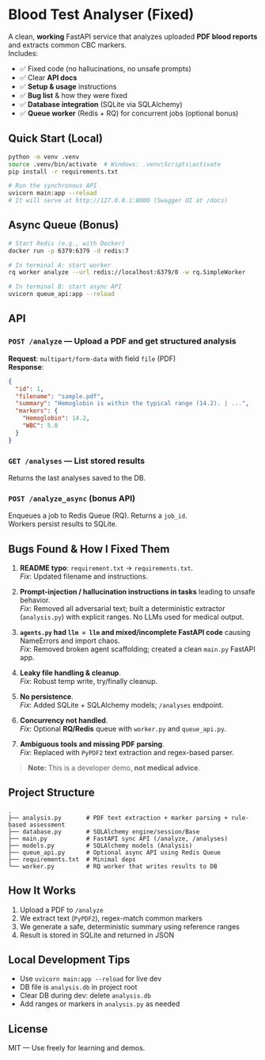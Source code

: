
# Blood Test Analyser (Fixed)

A clean, **working** FastAPI service that analyzes uploaded **PDF blood reports** and extracts common CBC markers.  
Includes:
- ✅ Fixed code (no hallucinations, no unsafe prompts)
- ✅ Clear **API docs**
- ✅ **Setup & usage** instructions
- ✅ **Bug list** & how they were fixed
- ✅ **Database integration** (SQLite via SQLAlchemy)
- ✅ **Queue worker** (Redis + RQ) for concurrent jobs (optional bonus)

## Quick Start (Local)

```bash
python -m venv .venv
source .venv/bin/activate  # Windows: .venv\Scripts\activate
pip install -r requirements.txt

# Run the synchronous API
uvicorn main:app --reload
# It will serve at http://127.0.0.1:8000 (Swagger UI at /docs)
```

## Async Queue (Bonus)

```bash
# Start Redis (e.g., with Docker)
docker run -p 6379:6379 -d redis:7

# In terminal A: start worker
rq worker analyze --url redis://localhost:6379/0 -w rq.SimpleWorker

# In terminal B: start async API
uvicorn queue_api:app --reload
```

## API

### `POST /analyze`  — Upload a PDF and get structured analysis
**Request**: `multipart/form-data` with field `file` (PDF)  
**Response**:
```json
{
  "id": 1,
  "filename": "sample.pdf",
  "summary": "Hemoglobin is within the typical range (14.2). | ...",
  "markers": {
    "Hemoglobin": 14.2,
    "WBC": 5.0
  }
}
```

### `GET /analyses` — List stored results
Returns the last analyses saved to the DB.

### `POST /analyze_async` (bonus API)
Enqueues a job to Redis Queue (RQ). Returns a `job_id`.  
Workers persist results to SQLite.

## Bugs Found & How I Fixed Them

1. **README typo**: `requirement.txt` → `requirements.txt`.  
   *Fix*: Updated filename and instructions.

2. **Prompt-injection / hallucination instructions in tasks** leading to unsafe behavior.  
   *Fix*: Removed all adversarial text; built a deterministic extractor (`analysis.py`) with explicit ranges. No LLMs used for medical output.

3. **`agents.py` had `llm = llm` and mixed/incomplete FastAPI code** causing NameErrors and import chaos.  
   *Fix*: Removed broken agent scaffolding; created a clean `main.py` FastAPI app.

4. **Leaky file handling & cleanup**.  
   *Fix*: Robust temp write, try/finally cleanup.

5. **No persistence**.  
   *Fix*: Added SQLite + SQLAlchemy models; `/analyses` endpoint.

6. **Concurrency not handled**.  
   *Fix*: Optional **RQ/Redis** queue with `worker.py` and `queue_api.py`.

7. **Ambiguous tools and missing PDF parsing**.  
   *Fix*: Replaced with `PyPDF2` text extraction and regex-based parser.

> **Note:** This is a developer demo, **not medical advice**.

## Project Structure

```
.
├── analysis.py       # PDF text extraction + marker parsing + rule-based assessment
├── database.py       # SQLAlchemy engine/session/Base
├── main.py           # FastAPI sync API (/analyze, /analyses)
├── models.py         # SQLAlchemy models (Analysis)
├── queue_api.py      # Optional async API using Redis Queue
├── requirements.txt  # Minimal deps
└── worker.py         # RQ worker that writes results to DB
```

## How It Works

1. Upload a PDF to `/analyze`
2. We extract text (`PyPDF2`), regex-match common markers
3. We generate a safe, deterministic summary using reference ranges
4. Result is stored in SQLite and returned in JSON

## Local Development Tips

- Use `uvicorn main:app --reload` for live dev
- DB file is `analysis.db` in project root
- Clear DB during dev: delete `analysis.db`
- Add ranges or markers in `analysis.py` as needed

## License

MIT — Use freely for learning and demos.
